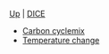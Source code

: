 <!-- DIOE wrappings  sidebar.md -->

[Up](/climateeconomics/sos_wrapping/) | [DICE](/climateeconomics/sos_wrapping/sos_wrapping_dice/)

- [Carbon cyclemix](carboncycle/documentation/carboncycle_discipline)
- [Temperature change](tempchange/documentation/tempchange_discipline)
